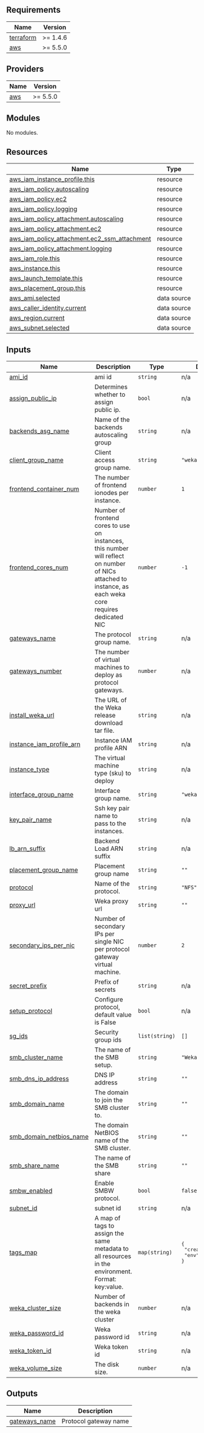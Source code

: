 <!-- BEGIN_TF_DOCS -->
## Requirements

| Name | Version |
|------|---------|
| <a name="requirement_terraform"></a> [terraform](#requirement\_terraform) | >= 1.4.6 |
| <a name="requirement_aws"></a> [aws](#requirement\_aws) | >= 5.5.0 |

## Providers

| Name | Version |
|------|---------|
| <a name="provider_aws"></a> [aws](#provider\_aws) | >= 5.5.0 |

## Modules

No modules.

## Resources

| Name | Type |
|------|------|
| [aws_iam_instance_profile.this](https://registry.terraform.io/providers/hashicorp/aws/latest/docs/resources/iam_instance_profile) | resource |
| [aws_iam_policy.autoscaling](https://registry.terraform.io/providers/hashicorp/aws/latest/docs/resources/iam_policy) | resource |
| [aws_iam_policy.ec2](https://registry.terraform.io/providers/hashicorp/aws/latest/docs/resources/iam_policy) | resource |
| [aws_iam_policy.logging](https://registry.terraform.io/providers/hashicorp/aws/latest/docs/resources/iam_policy) | resource |
| [aws_iam_policy_attachment.autoscaling](https://registry.terraform.io/providers/hashicorp/aws/latest/docs/resources/iam_policy_attachment) | resource |
| [aws_iam_policy_attachment.ec2](https://registry.terraform.io/providers/hashicorp/aws/latest/docs/resources/iam_policy_attachment) | resource |
| [aws_iam_policy_attachment.ec2_ssm_attachment](https://registry.terraform.io/providers/hashicorp/aws/latest/docs/resources/iam_policy_attachment) | resource |
| [aws_iam_policy_attachment.logging](https://registry.terraform.io/providers/hashicorp/aws/latest/docs/resources/iam_policy_attachment) | resource |
| [aws_iam_role.this](https://registry.terraform.io/providers/hashicorp/aws/latest/docs/resources/iam_role) | resource |
| [aws_instance.this](https://registry.terraform.io/providers/hashicorp/aws/latest/docs/resources/instance) | resource |
| [aws_launch_template.this](https://registry.terraform.io/providers/hashicorp/aws/latest/docs/resources/launch_template) | resource |
| [aws_placement_group.this](https://registry.terraform.io/providers/hashicorp/aws/latest/docs/resources/placement_group) | resource |
| [aws_ami.selected](https://registry.terraform.io/providers/hashicorp/aws/latest/docs/data-sources/ami) | data source |
| [aws_caller_identity.current](https://registry.terraform.io/providers/hashicorp/aws/latest/docs/data-sources/caller_identity) | data source |
| [aws_region.current](https://registry.terraform.io/providers/hashicorp/aws/latest/docs/data-sources/region) | data source |
| [aws_subnet.selected](https://registry.terraform.io/providers/hashicorp/aws/latest/docs/data-sources/subnet) | data source |

## Inputs

| Name | Description | Type | Default | Required |
|------|-------------|------|---------|:--------:|
| <a name="input_ami_id"></a> [ami\_id](#input\_ami\_id) | ami id | `string` | n/a | yes |
| <a name="input_assign_public_ip"></a> [assign\_public\_ip](#input\_assign\_public\_ip) | Determines whether to assign public ip. | `bool` | n/a | yes |
| <a name="input_backends_asg_name"></a> [backends\_asg\_name](#input\_backends\_asg\_name) | Name of the backends autoscaling group | `string` | n/a | yes |
| <a name="input_client_group_name"></a> [client\_group\_name](#input\_client\_group\_name) | Client access group name. | `string` | `"weka-cg"` | no |
| <a name="input_frontend_container_num"></a> [frontend\_container\_num](#input\_frontend\_container\_num) | The number of frontend ionodes per instance. | `number` | `1` | no |
| <a name="input_frontend_cores_num"></a> [frontend\_cores\_num](#input\_frontend\_cores\_num) | Number of frontend cores to use on instances, this number will reflect on number of NICs attached to instance, as each weka core requires dedicated NIC | `number` | `-1` | no |
| <a name="input_gateways_name"></a> [gateways\_name](#input\_gateways\_name) | The protocol group name. | `string` | n/a | yes |
| <a name="input_gateways_number"></a> [gateways\_number](#input\_gateways\_number) | The number of virtual machines to deploy as protocol gateways. | `number` | n/a | yes |
| <a name="input_install_weka_url"></a> [install\_weka\_url](#input\_install\_weka\_url) | The URL of the Weka release download tar file. | `string` | n/a | yes |
| <a name="input_instance_iam_profile_arn"></a> [instance\_iam\_profile\_arn](#input\_instance\_iam\_profile\_arn) | Instance IAM profile ARN | `string` | n/a | yes |
| <a name="input_instance_type"></a> [instance\_type](#input\_instance\_type) | The virtual machine type (sku) to deploy | `string` | n/a | yes |
| <a name="input_interface_group_name"></a> [interface\_group\_name](#input\_interface\_group\_name) | Interface group name. | `string` | `"weka-ig"` | no |
| <a name="input_key_pair_name"></a> [key\_pair\_name](#input\_key\_pair\_name) | Ssh key pair name to pass to the instances. | `string` | n/a | yes |
| <a name="input_lb_arn_suffix"></a> [lb\_arn\_suffix](#input\_lb\_arn\_suffix) | Backend Load ARN suffix | `string` | n/a | yes |
| <a name="input_placement_group_name"></a> [placement\_group\_name](#input\_placement\_group\_name) | Placement group name | `string` | `""` | no |
| <a name="input_protocol"></a> [protocol](#input\_protocol) | Name of the protocol. | `string` | `"NFS"` | no |
| <a name="input_proxy_url"></a> [proxy\_url](#input\_proxy\_url) | Weka proxy url | `string` | `""` | no |
| <a name="input_secondary_ips_per_nic"></a> [secondary\_ips\_per\_nic](#input\_secondary\_ips\_per\_nic) | Number of secondary IPs per single NIC per protocol gateway virtual machine. | `number` | `2` | no |
| <a name="input_secret_prefix"></a> [secret\_prefix](#input\_secret\_prefix) | Prefix of secrets | `string` | n/a | yes |
| <a name="input_setup_protocol"></a> [setup\_protocol](#input\_setup\_protocol) | Configure protocol, default value is False | `bool` | n/a | yes |
| <a name="input_sg_ids"></a> [sg\_ids](#input\_sg\_ids) | Security group ids | `list(string)` | `[]` | no |
| <a name="input_smb_cluster_name"></a> [smb\_cluster\_name](#input\_smb\_cluster\_name) | The name of the SMB setup. | `string` | `"Weka-SMB"` | no |
| <a name="input_smb_dns_ip_address"></a> [smb\_dns\_ip\_address](#input\_smb\_dns\_ip\_address) | DNS IP address | `string` | `""` | no |
| <a name="input_smb_domain_name"></a> [smb\_domain\_name](#input\_smb\_domain\_name) | The domain to join the SMB cluster to. | `string` | `""` | no |
| <a name="input_smb_domain_netbios_name"></a> [smb\_domain\_netbios\_name](#input\_smb\_domain\_netbios\_name) | The domain NetBIOS name of the SMB cluster. | `string` | `""` | no |
| <a name="input_smb_share_name"></a> [smb\_share\_name](#input\_smb\_share\_name) | The name of the SMB share | `string` | `""` | no |
| <a name="input_smbw_enabled"></a> [smbw\_enabled](#input\_smbw\_enabled) | Enable SMBW protocol. | `bool` | `false` | no |
| <a name="input_subnet_id"></a> [subnet\_id](#input\_subnet\_id) | subnet id | `string` | n/a | yes |
| <a name="input_tags_map"></a> [tags\_map](#input\_tags\_map) | A map of tags to assign the same metadata to all resources in the environment. Format: key:value. | `map(string)` | <pre>{<br>  "creator": "tf",<br>  "env": "dev"<br>}</pre> | no |
| <a name="input_weka_cluster_size"></a> [weka\_cluster\_size](#input\_weka\_cluster\_size) | Number of backends in the weka cluster | `number` | n/a | yes |
| <a name="input_weka_password_id"></a> [weka\_password\_id](#input\_weka\_password\_id) | Weka password id | `string` | n/a | yes |
| <a name="input_weka_token_id"></a> [weka\_token\_id](#input\_weka\_token\_id) | Weka token id | `string` | n/a | yes |
| <a name="input_weka_volume_size"></a> [weka\_volume\_size](#input\_weka\_volume\_size) | The disk size. | `number` | n/a | yes |

## Outputs

| Name | Description |
|------|-------------|
| <a name="output_gateways_name"></a> [gateways\_name](#output\_gateways\_name) | Protocol gateway name |
<!-- END_TF_DOCS -->
